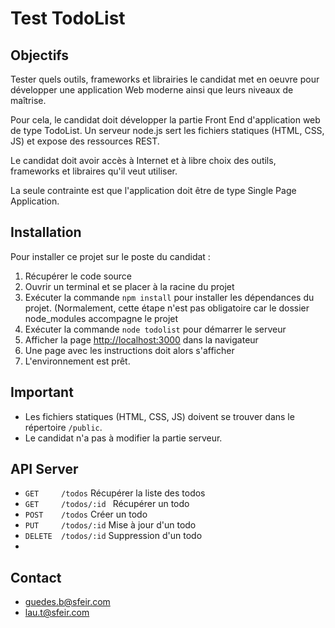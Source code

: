 # Test TodoList

## Objectifs

Tester quels outils, frameworks et librairies le candidat met en oeuvre pour développer une application Web moderne
ainsi que leurs niveaux de maîtrise.

Pour cela, le candidat doit développer la partie Front End d'application web de type TodoList.
Un serveur node.js sert les fichiers statiques (HTML, CSS, JS) et expose des ressources REST.

Le candidat doit avoir accès à Internet et à libre choix des outils, frameworks et libraires qu'il veut utiliser.

La seule contrainte est que l'application doit être de type Single Page Application.

## Installation

Pour installer ce projet sur le poste du candidat :

1. Récupérer le code source
2. Ouvrir un terminal et se placer à la racine du projet
3. Exécuter la commande ```npm install``` pour installer les dépendances du projet. (Normalement, cette étape n'est pas
obligatoire car le dossier node_modules accompagne le projet
4. Exécuter la commande ```node todolist``` pour démarrer le serveur
5. Afficher la page [http://localhost:3000](http://localhost:3000) dans la navigateur
6. Une page avec les instructions doit alors s'afficher
7. L'environnement est prêt.

## Important

* Les fichiers statiques (HTML, CSS, JS) doivent se trouver dans le répertoire  ```/public```.
* Le candidat n'a pas à modifier la partie serveur.

## API Server

* ```GET     /todos``` Récupérer la liste des todos
* ```GET     /todos/:id ```  Récupérer un todo
* ```POST    /todos``` Créer un todo
* ```PUT     /todos/:id``` Mise à jour d'un todo
* ```DELETE  /todos/:id``` Suppression d'un todo
* 

## Contact

* guedes.b@sfeir.com
* lau.t@sfeir.com
